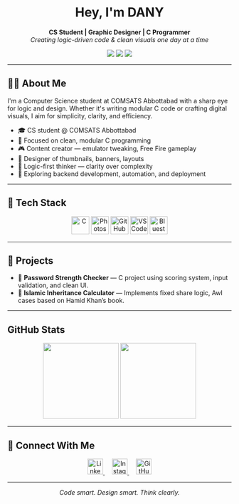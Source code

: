 <h1 align="center">Hey, I'm DANY</h1>

<p align="center">
  <b>CS Student | Graphic Designer | C Programmer</b><br>
  <i>Creating logic-driven code & clean visuals one day at a time</i>
</p>

<p align="center">
  <img src="https://img.shields.io/badge/Clean_C_Projects-00599C?style=for-the-badge&logo=c&logoColor=white" />
  <img src="https://img.shields.io/badge/Content_Editor-%26_Designer-FF0000?style=for-the-badge&logo=youtube&logoColor=white" />
  <img src="https://img.shields.io/badge/Problem_Solver-Logical_Thinker-0e76a8?style=for-the-badge&logo=codeforces&logoColor=white" />
</p>

---

## 👨‍💻 About Me

I'm a Computer Science student at COMSATS Abbottabad with a sharp eye for logic and design. Whether it's writing modular C code or crafting digital visuals, I aim for simplicity, clarity, and efficiency.

- 🎓 CS student @ COMSATS Abbottabad  
- 🧠 Focused on clean, modular C programming  
- 🎮 Content creator — emulator tweaking, Free Fire gameplay  
- 🎨 Designer of thumbnails, banners, layouts  
- 🧩 Logic-first thinker — clarity over complexity  
- 🔧 Exploring backend development, automation, and deployment  

---

## 🧰 Tech Stack

<p align="center">
  <img src="https://cdn.jsdelivr.net/gh/devicons/devicon/icons/c/c-original.svg" height="40" alt="C" />
  <img src="https://cdn.jsdelivr.net/gh/devicons/devicon/icons/photoshop/photoshop-plain.svg" height="40" alt="Photoshop" />
  <img src="https://cdn.jsdelivr.net/gh/devicons/devicon/icons/github/github-original.svg" height="40" alt="GitHub" />
  <img src="https://cdn.jsdelivr.net/gh/devicons/devicon/icons/vscode/vscode-original.svg" height="40" alt="VS Code" />
  <img src="https://cdn.jsdelivr.net/gh/devicons/devicon/icons/windows8/windows8-original.svg" height="40" alt="Bluestacks" />
</p>

---

## 📂 Projects

- 🔐 **Password Strength Checker** — C project using scoring system, input validation, and clean UI.
- 📜 **Islamic Inheritance Calculator** — Implements fixed share logic, Awl cases based on Hamid Khan’s book.

---

## GitHub Stats

<p align="center">
  <img src="https://github-readme-stats.vercel.app/api?username=your-github-username&show_icons=true&theme=radical" height="170" />
  <img src="https://github-readme-stats.vercel.app/api/top-langs/?username=your-github-username&layout=compact&theme=radical" height="170" />
</p>

---
## 🔗 Connect With Me

<p align="center">
  <a href="https://www.linkedin.com/in/danial-ahmed-92b908376/">
    <img src="https://cdn-icons-png.flaticon.com/512/174/174857.png" alt="LinkedIn" width="35" height="35" />
  </a>
  &nbsp;&nbsp;&nbsp;
  <a href="https://www.instagram.com/un_available_ds/?hl=en">
    <img src="https://cdn-icons-png.flaticon.com/512/2111/2111463.png" alt="Instagram" width="35" height="35" />
  </a>
  &nbsp;&nbsp;&nbsp;
  <a href="https://github.com/SAHIBZADA-DANY">
    <img src="https://cdn-icons-png.flaticon.com/512/733/733553.png" alt="GitHub" width="35" height="35" />
  </a>
</p>

---

<p align="center"><i>Code smart. Design smart. Think clearly.</i></p>

